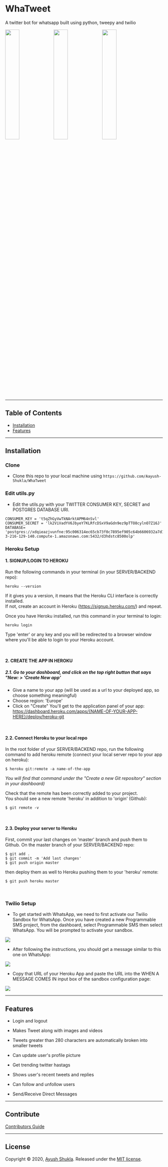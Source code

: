 # WhaTweet

A twitter bot for whatsapp built using python, tweepy and twilio



<p float="left">
<img src="https://i.imgur.com/P5i2yXa.png" width=30%>

<img src="https://i.imgur.com/SOMCSpQ.png" width=30%>

<img src="https://i.imgur.com/PSzyn10.png" width=30%>
</p>

---

## Table of Contents 

- [Installation](#installation)
- [Features](#features)

---

## Installation

### Clone

- Clone this repo to your local machine using `https://github.com/Aayush-Shukla/WhaTweet`

### Edit utils.py

- Edit the utils.py with your TWITTER CONSUMER KEY, SECRET and POSTGRES DATABASE URI.

```
CONSUMER_KEY = 't5qZhGyVwTkNArktAPM64nSvl'
CONSUMER_SECRET = 'lk2ViVadYV6JbyeY7KLRfcDSxV9aGdn9ez9pTTO8cylnO7Z16J'
DATABASE= 'postgres://xdqieazjvunfne:95c006314ec65cb73f0c7895ef905c64b6606932a7d13cbcab22cb7bdf7a0c0d@ec2-3-216-129-140.compute-1.amazonaws.com:5432/d3hdstc8500olp'
```

### Heroku Setup

#### 1. SIGNUP/LOGIN TO HEROKU
Run the following commands in your terminal (in your SERVER/BACKEND repo):
```
heroku --version
```
If it gives you a version, it means that the Heroku CLI interface is correctly installed.   
If not, create an account in Heroku (https://signup.heroku.com/) and repeat.

Once you have Heroku installed, run this command in your terminal to login:
```
heroku login
```
Type 'enter' or any key and you will be redirected to a browser window where you'll be able to login to your Heroku account.

&nbsp;
&nbsp;

#### 2. CREATE THE APP IN HEROKU
##### 2.1. Go to your dashboard, and click on the top right button that says "New: > 'Create New app'

* Give a name to your app (will be used as a url to your deployed app, so choose something meaningful)
* Choose region: 'Europe'
* Click on "Create"
You'll get to the application panel of your app: https://dashboard.heroku.com/apps/{NAME-OF-YOUR-APP-HERE}/deploy/heroku-git

&nbsp;

#### 2.2. Connect Heroku to your local repo
In the root folder of your SERVER/BACKEND repo, run the following command to add heroku remote (connect your local server repo to your app on heroku):   
```
$ heroku git:remote -a name-of-the-app
 ```
 _You will find that command under the "Create a new Git repository" section in your dashboard)_
 
Check that the remote has been correctly added to your project.    
You should see a new remote 'heroku' in addition to 'origin' (Github):
 ```
$ git remote -v
```
&nbsp;

#### 2.3. Deploy your server to Heroku

First, commit your last changes on 'master' branch and push them to Github.
On the master branch of your SERVER/BACKEND repo:
```
$ git add .
$ git commit -m 'Add last changes'
$ git push origin master
```

then deploy them as well to Heroku pushing them to your 'heroku' remote:
```
$ git push heroku master
```

&nbsp;
&nbsp;


### Twilio Setup

- To get started with WhatsApp, we need to first activate our Twilio Sandbox for WhatsApp. 
Once you have created a new Programmable SMS project, from the dashboard, select Programmable SMS then select WhatsApp. 
You will be prompted to activate your sandbox.

<img src="https://twilio-cms-prod.s3.amazonaws.com/images/g_SKIwL27hF3KB1jDDndfORnUxbZ3LR1OVnyP4k5wzsi2.width-1000.png">

- After following the instructions, you should get a message similar to this one on WhatsApp:

<img src="https://twilio-cms-prod.s3.amazonaws.com/images/8moM1Q8Omqkq12Xilf80qoMOM0DE-V3VNOSpsoEVI10cp.width-1000.png">

- Copy that URL of your Heroku App and  paste the URL into the WHEN A MESSAGE COMES IN input box of the sandbox configuration page:

<img src="https://twilio-cms-prod.s3.amazonaws.com/images/94aERB_6NAAEVqij3cQwRUwOe8cvSU_kaTvwDPCHvcAoq.width-1000.png">

---

## Features

- Login and logout

- Makes Tweet along with images and videos

- Tweets greater than 280 characters are automatically broken into smaller tweets

- Can update user's profile picture

- Get trending twitter hastags

- Shows user's recent tweets and replies

- Can follow and unfollow users

- Send/Receive Direct Messages

---

## Contribute
[Contributors Guide](https://github.com/Aayush-Shukla/WhaTweet/blob/master/CONTRIBUTING.md)

---

## License

Copyright © 2020, [Ayush Shukla](https://github.com/Aayush-Shukla).
Released under the [MIT license](LICENSE).

